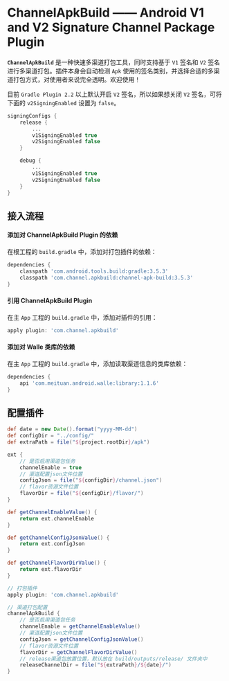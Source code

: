 # ChannelApkBuild —— Android V1 and V2 Signature Channel Package Plugin

**`ChannelApkBuild`** 是一种快速多渠道打包工具，同时支持基于 `V1` 签名和 `V2` 签名进行多渠道打包。插件本身会自动检测 `Apk` 使用的签名类别，并选择合适的多渠道打包方式，对使用者来说完全透明。欢迎使用！

目前 `Gradle Plugin 2.2` 以上默认开启 `V2` 签名，所以如果想关闭 `V2` 签名，可将下面的 `v2SigningEnabled` 设置为 `false`。
```gradle
signingConfigs {
    release {
        ...
        v1SigningEnabled true
        v2SigningEnabled false
    }

    debug {
        ...
        v1SigningEnabled true
        v2SigningEnabled false
    }
}
```

## 接入流程 ##
#### 添加对 ChannelApkBuild Plugin 的依赖 ####
在根工程的 `build.gradle` 中，添加对打包插件的依赖：
```gradle
dependencies {
    classpath 'com.android.tools.build:gradle:3.5.3'
    classpath 'com.channel.apkbuild:channel-apk-build:3.5.3'
}
```

#### 引用 ChannelApkBuild Plugin ####
在主 `App` 工程的 `build.gradle` 中，添加对插件的引用：
```gradle
apply plugin: 'com.channel.apkbuild'
```

#### 添加对 Walle 类库的依赖 ####
在主 `App` 工程的 `build.gradle` 中，添加读取渠道信息的类库依赖：
```gradle
dependencies {
    api 'com.meituan.android.walle:library:1.1.6'
}
```

## 配置插件 ##
```gradle
def date = new Date().format("yyyy-MM-dd")
def configDir = "../config/"
def extraPath = file("${project.rootDir}/apk")

ext {
    // 是否启用渠道包任务
    channelEnable = true
    // 渠道配置json文件位置
    configJson = file("${configDir}/channel.json")
    // flavor资源文件位置
    flavorDir = file("${configDir}/flavor/")
}

def getChannelEnableValue() {
    return ext.channelEnable
}

def getChannelConfigJsonValue() {
    return ext.configJson
}

def getChannelFlavorDirValue() {
    return ext.flavorDir
}

// 打包插件
apply plugin: 'com.channel.apkbuild'

// 渠道打包配置
channelApkBuild {
    // 是否启用渠道包任务
    channelEnable = getChannelEnableValue()
    // 渠道配置json文件位置
    configJson = getChannelConfigJsonValue()
    // flavor资源文件位置
    flavorDir = getChannelFlavorDirValue()
    // release渠道包放置位置，默认放在 build/outputs/release/ 文件夹中
    releaseChannelDir = file("${extraPath}/${date}/")
}
```

